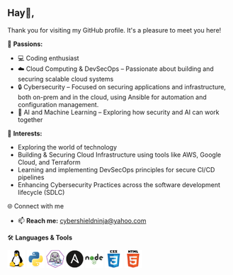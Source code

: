 ## Hay👋, 
Thank you for visiting my GitHub profile. It's a pleasure to meet you here!

🌟 **Passions:**
- 💻 Coding enthusiast
- ☁️ Cloud Computing & DevSecOps – Passionate about building and securing scalable cloud systems
- 🔒 Cybersecurity – Focused on securing applications and infrastructure, both on-prem and in the cloud, using Ansible for automation and configuration management.
- 🤖 AI and Machine Learning – Exploring how security and AI can work together

🚀 **Interests:**
- Exploring the world of technology
- Building & Securing Cloud Infrastructure using tools like AWS, Google Cloud, and Terraform
- Learning and implementing DevSecOps principles for secure CI/CD pipelines
- Enhancing Cybersecurity Practices across the software development lifecycle (SDLC) 

🌐 Connect with me
- 📫 **Reach me:** cybershieldninja@yahoo.com
  
🛠️ **Languages & Tools**
<p align="left">
  <a href="https://www.linux.org/" target="_blank"><img src="https://raw.githubusercontent.com/devicons/devicon/master/icons/linux/linux-original.svg" alt="linux" width="40" height="40"/></a>
  <a href="https://www.python.org" target="_blank"><img src="https://raw.githubusercontent.com/devicons/devicon/master/icons/python/python-original.svg" alt="python" width="40" height="40"/></a>
  <a href="https://podman.io/" target="_blank"><img src="https://github.com/devicons/devicon/blob/master/icons/podman/podman-original.svg" alt="podman" width="40" height="40"/></a>    
  <a href="https://www.redhat.com/en/ansible-collaborative" target="_blank"><img src="https://github.com/devicons/devicon/blob/master/icons/ansible/ansible-original.svg" alt="ansible" width="40" height="40"/></a>  
  <a href="https://nodejs.org/" target="_blank"><img src="https://raw.githubusercontent.com/devicons/devicon/master/icons/nodejs/nodejs-original-wordmark.svg" alt="nodejs" width="40" height="40"/></a>
  <a href="https://www.w3schools.com/css/" target="_blank"><img src="https://raw.githubusercontent.com/devicons/devicon/master/icons/css3/css3-original-wordmark.svg" alt="css3" width="40" height="40"/></a>
  <a href="https://www.w3.org/html/" target="_blank"><img src="https://raw.githubusercontent.com/devicons/devicon/master/icons/html5/html5-original-wordmark.svg" alt="html5" width="40" height="40"/></a>  
</p>

<!-- 📫 **Reach me:** hakimsshah@gmail.com -->
<!--I'm a passionate CyberSecurity and Software Developer from India 🇮🇳 -->
<!--
**cybershieldninja/cybershieldninja** is a ✨ _special_ ✨ repository because its `README.md` (this file) appears on your GitHub profile.

Here are some ideas to get you started:

- 🔭 I’m currently working on ...
- 🌱 I’m currently learning ...
- 👯 I’m looking to collaborate on ...
- 🤔 I’m looking for help with ...
- 💬 Ask me about ...
- 📫 How to reach me: ...
- 😄 Pronouns: ...
- ⚡ Fun fact: ...
-->
